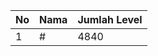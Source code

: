 | No | Nama            | Jumlah Level |
|----|-----------------|--------------|
| 1  | #    |    4840        |
